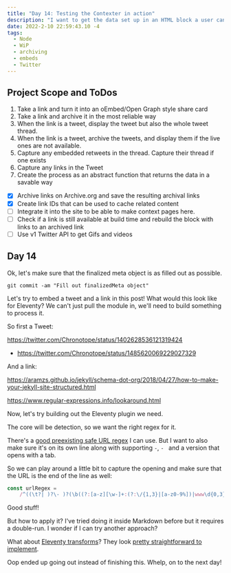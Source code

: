 ```yaml
---
title: "Day 14: Testing the Contexter in action"
description: "I want to get the data set up in an HTML block a user can style"
date: 2022-2-10 22:59:43.10 -4
tags:
  - Node
  - WiP
  - archiving
  - embeds
  - Twitter
---
```


## Project Scope and ToDos

1. Take a link and turn it into an oEmbed/Open Graph style share card
2. Take a link and archive it in the most reliable way
3. When the link is a tweet, display the tweet but also the whole tweet thread.
4. When the link is a tweet, archive the tweets, and display them if the live ones are not available.
5. Capture any embedded retweets in the thread. Capture their thread if one exists
6. Capture any links in the Tweet
7. Create the process as an abstract function that returns the data in a savable way

- [x] Archive links on Archive.org and save the resulting archival links
- [x] Create link IDs that can be used to cache related content
- [ ] Integrate it into the site to be able to make context pages here.
- [ ] Check if a link is still available at build time and rebuild the block with links to an archived link
- [ ] Use v1 Twitter API to get Gifs and videos

## Day 14

Ok, let's make sure that the finalized meta object is as filled out as possible.

`git commit -am "Fill out finalizedMeta object"`

Let's try to embed a tweet and a link in this post! What would this look like for Eleventy? We can't just pull the module in, we'll need to build something to process it.

So first a Tweet:

https://twitter.com/Chronotope/status/1402628536121319424

- https://twitter.com/Chronotope/status/1485620069229027329

And a link:

https://aramzs.github.io/jekyll/schema-dot-org/2018/04/27/how-to-make-your-jekyll-site-structured.html

 https://www.regular-expressions.info/lookaround.html

Now, let's try building out the Eleventy plugin we need.

The core will be detection, so we want the right regex for it.

There's a [good preexisting safe URL regex](https://stackoverflow.com/questions/6927719/url-regex-does-not-work-in-javascript) I can use. But I want to also make sure it's on its own line along with supporting ` - `, `- ` and a version that opens with a tab.

So we can play around a little bit to capture the opening and make sure that the URL is the end of the line as well:

```javascript
const urlRegex =
	/^((\t?| )?\- )?(\b((?:[a-z][\w-]+:(?:\/{1,3}|[a-z0-9%])|www\d{0,3}[.]|[a-z0-9.\-]+[.][a-z]{2,4}\/)(?:[^\s()<>]+|\(([^\s()<>]+|(\([^\s()<>]+\)))*\))+(?:\(([^\s()<>]+|(\([^\s()<>]+\)))*\)|[^\s`!()\[\]{};:'".,<>?«»“”‘’]))(?=\n|\r)$)+/gim;
```

Good stuff!

But how to apply it? I've tried doing it inside Markdown before but it requires a double-run. I wonder if I can try another approach?

What about [Eleventy transforms](https://www.11ty.dev/docs/config/#transforms)? They look [pretty straightforward to implement](https://github.com/vimtor/eleventy-plugin-external-links/blob/main/index.js).

Oop ended up going out instead of finishing this. Whelp, on to the next day!

